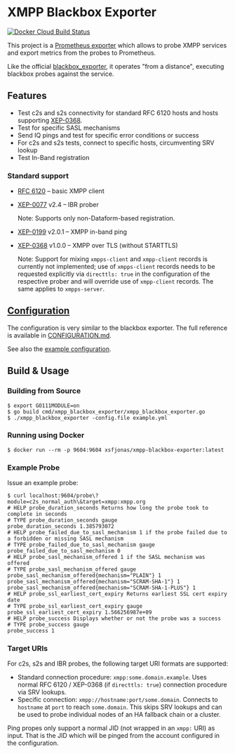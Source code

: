 # XMPP Blackbox Exporter

[![Docker Cloud Build Status](https://img.shields.io/docker/cloud/build/xsfjonas/xmpp-blackbox-exporter.svg)](https://hub.docker.com/r/xsfjonas/xmpp-blackbox-exporter)

This project is a [Prometheus exporter](https://prometheus.io/docs/instrumenting/exporters/)
which allows to probe XMPP services and export metrics from the probes to
Prometheus.

Like the official [blackbox_exporter](https://github.com/prometheus/blackbox_exporter),
it operates "from a distance", executing blackbox probes against the service.

## Features

- Test c2s and s2s connectivity for standard RFC 6120 hosts and hosts supporting
  [XEP-0368](https://xmpp.org/extensions/xep-0368.html).
- Test for specific SASL mechanisms
- Send IQ pings and test for specific error conditions or success
- For c2s and s2s tests, connect to specific hosts, circumventing SRV lookup
- Test In-Band registration

### Standard support

- [RFC 6120](https://tools.ietf.org/html/rfc6120) – basic XMPP client
- [XEP-0077](https://xmpp.org/extensions/xep-0077.html) v2.4 – IBR prober

  Note: Supports only non-Dataform-based registration.

- [XEP-0199](https://xmpp.org/extensions/xep-0199.html) v2.0.1 – XMPP in-band ping
- [XEP-0368](https://xmpp.org/extensions/xep-0368.html) v1.0.0 – XMPP over TLS (without STARTTLS)

  Note: Support for mixing `xmpps-client` and `xmpp-client` records is
  currently not implemented; use of `xmpps-client` records needs to be
  requested explicitly via `directtls: true` in the configuration of the
  respective prober and will override use of `xmpp-client` records. The same
  applies to `xmpps-server`.

## [Configuration](CONFIGURATION.md)

The configuration is very similar to the blackbox exporter. The full reference
is available in [CONFIGURATION.md](CONFIGURATION.md).

See also the [example configuration](example.yml).

## Build & Usage

### Building from Source

```
$ export GO111MODULE=on
$ go build cmd/xmpp_blackbox_exporter/xmpp_blackbox_exporter.go
$ ./xmpp_blackbox_exporter -config.file example.yml
```

### Running using Docker

```
$ docker run --rm -p 9604:9604 xsfjonas/xmpp-blackbox-exporter:latest
```

### Example Probe

Issue an example probe:

```
$ curl localhost:9604/probe\?module=c2s_normal_auth\&target=xmpp:xmpp.org
# HELP probe_duration_seconds Returns how long the probe took to complete in seconds
# TYPE probe_duration_seconds gauge
probe_duration_seconds 1.385793072
# HELP probe_failed_due_to_sasl_mechanism 1 if the probe failed due to a forbidden or missing SASL mechanism
# TYPE probe_failed_due_to_sasl_mechanism gauge
probe_failed_due_to_sasl_mechanism 0
# HELP probe_sasl_mechanism_offered 1 if the SASL mechanism was offered
# TYPE probe_sasl_mechanism_offered gauge
probe_sasl_mechanism_offered{mechanism="PLAIN"} 1
probe_sasl_mechanism_offered{mechanism="SCRAM-SHA-1"} 1
probe_sasl_mechanism_offered{mechanism="SCRAM-SHA-1-PLUS"} 1
# HELP probe_ssl_earliest_cert_expiry Returns earliest SSL cert expiry date
# TYPE probe_ssl_earliest_cert_expiry gauge
probe_ssl_earliest_cert_expiry 1.566256987e+09
# HELP probe_success Displays whether or not the probe was a success
# TYPE probe_success gauge
probe_success 1
```

### Target URIs

For c2s, s2s and IBR probes, the following target URI formats are supported:

* Standard connection procedure: `xmpp:some.domain.example`. Uses normal
  RFC 6120 / XEP-0368 (if `directtls: true`) connection procedure via SRV
  lookups.
* Specific connection: `xmpp://hostname:port/some.domain`. Connects to
  `hostname` at `port` to reach `some.domain`. This skips SRV lookups and can
  be used to probe individual nodes of an HA fallback chain or a cluster.

Ping propes only support a normal JID (not wrapped in an `xmpp:` URI) as
input. That is the JID which will be pinged from the account configured in the
configuration.
